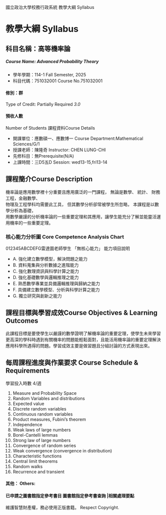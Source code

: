 國立政治大學校務行政系統 教學大綱 Syllabus
# 教學大綱 Syllabus
##  科目名稱：高等機率論
#####  Course Name: Advanced Probability Theory
  * 學年學期：114-1 Fall Semester, 2025 
  * 科目代碼：751032001 Course No.751032001
#### 修別：群
Type of Credit: Partially Required 
_3.0_
#### 預收人數
Number of Students
課程資料Course Details
  * 開課單位：應數碩一、應數博一 Course Department:Mathematical Sciences/G/1 
  * 授課老師：陳隆奇 Instructor: CHEN LUNG-CHI 
  * 先修科目：無Prerequisite(N/A)
  * 上課時間：三D5五D Session: wed13-15,fri13-14
##  課程簡介Course Description
機率論是應用數學裡十分重要且應用廣泛的一門課程， 無論是數學、 統計、 財務工程，金融數學、  
物理及工程學科均需要此工具， 但其數學分析卻常被學生所忽略， 本課程是以數學分析為基礎，  
用數學嚴謹的分析機率論的一些重要定理和其應用，讓學生能充分了解並能靈活運用機率的一些重要定理。
###  核心能力分析圖 Core Competence Analysis Chart
012345ABCDEFG雷達圖老師學生
「無核心能力」 
能力項目說明
  * A. 強化建立數學模型，解決問題之能力
  * B. 資料蒐集與分析數據之進階能力
  * C. 強化數理資訊與科學計算之能力
  * D. 強化基礎數學與邏輯推理之能力
  * E. 熟悉數學專業並具備邏輯推理與歸納之能力
  * F. 具備建立數學模型、分析與科學計算之能力
  * G. 獨立研究與創新之能力
##  課程目標與學習成效Course Objectives & Learning Outcomes 
此課程目標是要使學生以嚴謹的數學證明了解機率論的重要定理，使學生未來學習更高深的學科時遇到有關機率的問題能輕鬆面對，且能活用機率論的重要定理解決應用科學所遇得的問題。學習成效主要是做習題且分組討論的方式表現出來。
##  每周課程進度與作業要求 Course Schedule & Requirements
學習投入時數 4/週
  1. Measure and Probability Space
  2. Random Variables and distributions 
  1. Expected value 
  2. Discrete random variables
  3. Continuous random variables
  4. Product measures, Fubini’s theorem
  5. Independence
  6. Weak laws of large numbers
  7. Borel-Cantelli lemmas
  8. Strong law of large numbers
11. Convergence of random series
12. Weak convergence (convergence in distribution)
13. Characteristic functions
14. Central limit theorems
15. Random walks
16. Recurrence and transient
####  其他： Others:
####  已申請之圖書館指定參考書目  圖書館指定參考書查詢 |相關處理要點
維護智慧財產權，務必使用正版書籍。 Respect Copyright.